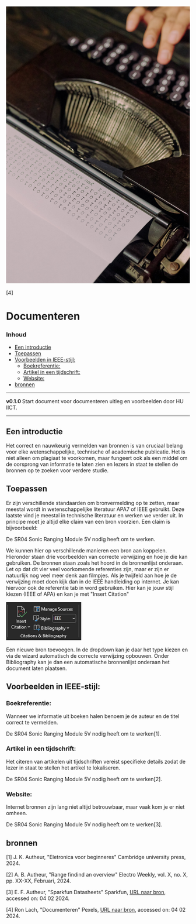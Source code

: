 ![logo](../Documenteren/img/pexels-ron-lach.jpg) [](logo-id)

[4]

# Documenteren[](title-id) <!-- omit in toc -->

### Inhoud[](toc-id) <!-- omit in toc -->

- [Een introductie](#een-introductie)
- [Toepassen](#toepassen)
- [Voorbeelden in IEEE-stijl:](#voorbeelden-in-ieee-stijl)
  - [Boekreferentie:](#boekreferentie)
  - [Artikel in een tijdschrift:](#artikel-in-een-tijdschrift)
  - [Website:](#website)
- [bronnen](#bronnen)

---

**v0.1.0 [](version-id)** Start document voor documenteren uitleg en voorbeelden door HU IICT[](author-id).

---

## Een introductie

Het correct en nauwkeurig vermelden van bronnen is van cruciaal belang voor elke wetenschappelijke, technische of academische publicatie. Het is niet alleen om plagiaat te voorkomen, maar fungeert ook als een middel om de oorsprong van informatie te laten zien en lezers in staat te stellen de bronnen op te zoeken voor verdere studie. 

## Toepassen
Er zijn verschillende standaarden om bronvermelding op te zetten, maar meestal wordt in wetenschappelijke literatuur APA7 of IEEE gebruikt. Deze laatste vind je meestal in technische literatuur en werken we verder uit. In principe moet je altijd elke claim van een bron voorzien. Een claim is bijvoorbeeld:

De SR04 Sonic Ranging Module 5V nodig heeft om te werken.

We kunnen hier op verschillende manieren een bron aan koppelen. Hieronder staan drie voorbeelden van correcte verwijzing en hoe je die kan gebruiken. De bronnen staan zoals het hoord in de bronnenlijst onderaan. Let op dat dit vier veel voorkomende referenties zijn, maar er zijn er natuurlijk nog veel meer denk aan filmpjes. Als je twijfeld aan hoe je de verwijzing moet doen kijk dan in de IEEE handleiding op internet. Je kan hiervoor ook de referentie tab in word gebruiken. Hier kan je jouw stijl kiezen (IEEE of APA) en kan je met "Insert Citation" 

![logo](../Documenteren/img/citation.png)

Een nieuwe bron toevoegen. In de dropdown kan je daar het type kiezen en via de wizard automatisch de correcte verwijzing opbouwen. Onder Bibliography kan je dan een automatische bronnenlijst onderaan het document laten plaatsen.

## Voorbeelden in IEEE-stijl:

### Boekreferentie:
Wanneer we informatie uit boeken halen benoem je de auteur en de titel correct te vermelden.

De SR04 Sonic Ranging Module 5V nodig heeft om te werken[1]. 

### Artikel in een tijdschrift:

Het citeren van artikelen uit tijdschriften vereist specifieke details zodat de lezer in staat te stellen het artikel te lokaliseren. 

De SR04 Sonic Ranging Module 5V nodig heeft om te werken[2].


### Website:
Internet bronnen zijn lang niet altijd betrouwbaar, maar vaak kom je er niet omheen.

De SR04 Sonic Ranging Module 5V nodig heeft om te werken[3].

## bronnen
[1]  J. K. Autheur, "Eletronica voor beginneres" Cambridge university press, 2024.

[2]  A. B. Autheur, "Range findind an overview" Electro Weekly, vol. X, no. X, pp. XX-XX, Februari, 2024.

[3]  E. F. Autheur, "Sparkfun Datasheets" Sparkfun, [URL naar bron](https://cdn.sparkfun.com/datasheets/Sensors/Proximity/HCSR04.pdf), accessed on: 04 02 2024.

[4]  Ron Lach, "Documenteren" Pexels, [URL naar bron](https://www.pexels.com/nl-nl/foto/typen-schrijfmachine-retro-document-9757562/), accessed on: 04 02 2024. <!-- markdown-link-check-disable-line -->